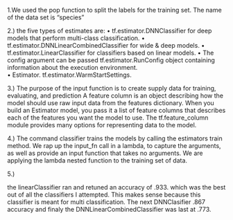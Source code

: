 1.We used the pop function to split the labels for the training set. The name of the data set is “species” 

 2.) 
 the five types of estimates are:
•	tf.estimator.DNNClassifier for deep models that perform multi-class classification.
•	tf.estimator.DNNLinearCombinedClassifier for wide & deep models.
•	tf.estimator.LinearClassifier for classifiers based on linear models.
•	The config argument can be passed tf.estimator.RunConfig object containing information about the execution environment.  
•	 Estimator. tf.estimator.WarmStartSettings.

3.)
The purpose of the input function is to create supply data for training, evaluating, and prediction A feature column is an object describing how the model should use raw input data from the features dictionary. When you build an Estimator model, you pass it a list of feature columns that describes each of the features you want the model to use. The tf.feature_column module provides many options for representing data to the model.

4.) 
The command classifier trains the models by calling the estimators train method. We rap up the input_fn call in a lambda, to capture the arguments, as well as provide an input function that takes no arguments. We are applying the lambda nested function to the training set of data.

5.) 

the linearClassifier ran and retuned an accuracy of .933. which was the best out of all the classifiers I attempted. This makes sense because this classifier is meant for multi classification. The next DNNClasifier .867 accuracy and finaly the DNNLinearCombinedClassifier was last at .773. 

